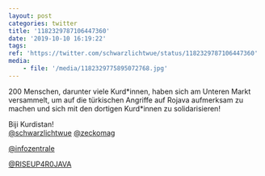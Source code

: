 ```yaml
---
layout: post
categories: twitter
title: '1182329787106447360'
date: '2019-10-10 16:19:22'
tags: 
ref: 'https://twitter.com/schwarzlichtwue/status/1182329787106447360'
media:
    - file: '/media/1182329775895072768.jpg'
---
```

200 Menschen, darunter viele Kurd\*innen, haben sich am Unteren Markt versammelt, um auf die türkischen Angriffe auf Rojava aufmerksam zu machen und sich mit den dortigen Kurd\*innen zu solidarisieren!



Biji Kurdistan!  
[@schwarzlichtwue](https://twitter.com/schwarzlichtwue) [@zeckomag](https://twitter.com/zeckomag) 

[@infozentrale](https://twitter.com/infozentrale) 

[@RISEUP4R0JAVA](https://twitter.com/RISEUP4R0JAVA) 